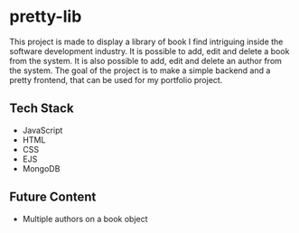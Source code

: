 # pretty-lib
This project is made to display a library of book I find intriguing inside the software development industry. It is possible to add, edit and delete a book from the system. It is also possible to add, edit and delete an author from the system.
The goal of the project is to make a simple backend and a pretty frontend, that can be used for my portfolio project.

## Tech Stack

* JavaScript
* HTML
* CSS
* EJS
* MongoDB

## Future Content

* Multiple authors on a book object
